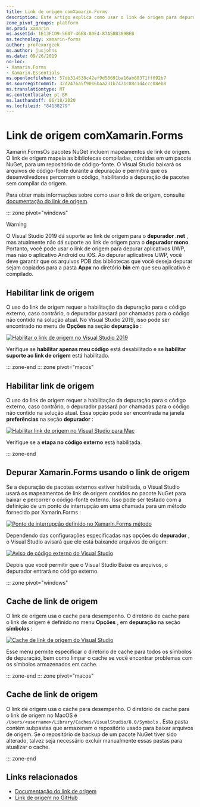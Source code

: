 ```yaml
---
title: Link de origem comXamarin.Forms
description: Este artigo explica como usar o link de origem para depurar o Xamarin.Forms .
zone_pivot_groups: platform
ms.prod: xamarin
ms.assetId: 1E13FCD9-5607-46E8-80E4-87A58B389BEB
ms.technology: xamarin-forms
author: profexorgeek
ms.author: jusjohns
ms.date: 09/26/2019
no-loc:
- Xamarin.Forms
- Xamarin.Essentials
ms.openlocfilehash: 57db314538c42ef9d58691ba16ab68371ff092b7
ms.sourcegitcommit: 32d2476a5f9016baa231b7471c88c1d4ccc08eb8
ms.translationtype: MT
ms.contentlocale: pt-BR
ms.lasthandoff: 06/18/2020
ms.locfileid: "84138279"
---
```

# <a name="source-link-with-xamarinforms"></a>Link de origem comXamarin.Forms

Xamarin.FormsOs pacotes NuGet incluem mapeamentos de link de origem. O link de origem mapeia as bibliotecas compiladas, contidas em um pacote NuGet, para um repositório de código-fonte. O Visual Studio baixará os arquivos de código-fonte durante a depuração e permitirá que os desenvolvedores percorram o código, habilitando a depuração de pacotes sem compilar da origem.

Para obter mais informações sobre como usar o link de origem, consulte [documentação do link de origem](/dotnet/standard/library-guidance/sourcelink).

::: zone pivot="windows"

> [!WARNING]
> O Visual Studio 2019 dá suporte ao link de origem para o **depurador .net** , mas atualmente não dá suporte ao link de origem para o **depurador mono**. Portanto, você pode usar o link de origem para depurar aplicativos UWP, mas não o aplicativo Android ou iOS. Ao depurar aplicativos UWP, você deve garantir que os arquivos PDB das bibliotecas que você deseja depurar sejam copiados para a pasta **Appx** no diretório **bin** em que seu aplicativo é compilado.

## <a name="enable-source-link"></a>Habilitar link de origem

O uso do link de origem requer a habilitação da depuração para o código externo, caso contrário, o depurador passará por chamadas para o código não contido na solução atual. No Visual Studio 2019, isso pode ser encontrado no menu de **Opções** na seção **depuração** :

[![Habilitar o link de origem no Visual Studio 2019](sourcelink-images/sourcelink-enable-pc-cropped.png)](sourcelink-images/sourcelink-enable-pc.png#lightbox)

Verifique se **habilitar apenas meu código** está desabilitado e se **habilitar suporte ao link de origem** está habilitado.

::: zone-end
::: zone pivot="macos"

## <a name="enable-source-link"></a>Habilitar link de origem

O uso do link de origem requer a habilitação da depuração para o código externo, caso contrário, o depurador passará por chamadas para o código não contido na solução atual. Essa opção pode ser encontrada na janela **preferências** na seção **depurador** :

[![Habilitar link de origem no Visual Studio para Mac](sourcelink-images/sourcelink-enable-mac-cropped.png)](sourcelink-images/sourcelink-enable-mac.png#lightbox)

Verifique se a **etapa no código externo** está habilitada.

::: zone-end

## <a name="debug-xamarinforms-using-source-link"></a>Depurar Xamarin.Forms usando o link de origem

Se a depuração de pacotes externos estiver habilitada, o Visual Studio usará os mapeamentos de link de origem contidos no pacote NuGet para baixar e percorrer o código-fonte externo. Isso pode ser testado com a definição de um ponto de interrupção em uma chamada para um método fornecido por Xamarin.Forms :

[![Ponto de interrupção definido no Xamarin.Forms método](sourcelink-images/breakpoint-cropped.png)](sourcelink-images/external-code-available.png#lightbox)

Dependendo das configurações especificadas nas opções do **depurador** , o Visual Studio avisará que ele está baixando arquivos de origem:

[![Aviso de código externo do Visual Studio](sourcelink-images/external-code-cropped.png)](sourcelink-images/external-code-available.png#lightbox)

Depois que você permitir que o Visual Studio Baixe os arquivos, o depurador entrará no código externo.

::: zone pivot="windows"

## <a name="source-link-caching"></a>Cache de link de origem

O link de origem usa o cache para desempenho. O diretório de cache para o link de origem é definido no menu **Opções** , em **depuração** na seção **símbolos** :

[![Cache de link de origem do Visual Studio](sourcelink-images/sourcelink-caching-pc-cropped.png)](sourcelink-images/sourcelink-caching-pc.png#lightbox)

Esse menu permite especificar o diretório de cache para todos os símbolos de depuração, bem como limpar o cache se você encontrar problemas com os símbolos armazenados em cache.

::: zone-end
::: zone pivot="macos"

## <a name="source-link-caching"></a>Cache de link de origem

O link de origem usa o cache para desempenho. O diretório de cache para o link de origem no MacOS é `/Users/<username>/Library/Caches/VisualStudio/8.0/Symbols` . Esta pasta contém subpastas que armazenam o repositório usado para baixar arquivos de origem. Se o repositório de backup de um pacote NuGet tiver sido alterado, talvez seja necessário excluir manualmente essas pastas para atualizar o cache.

::: zone-end

## <a name="related-links"></a>Links relacionados

- [Documentação do link de origem](/dotnet/standard/library-guidance/sourcelink)
- [Link de origem no GitHub](https://github.com/dotnet/sourcelink)
